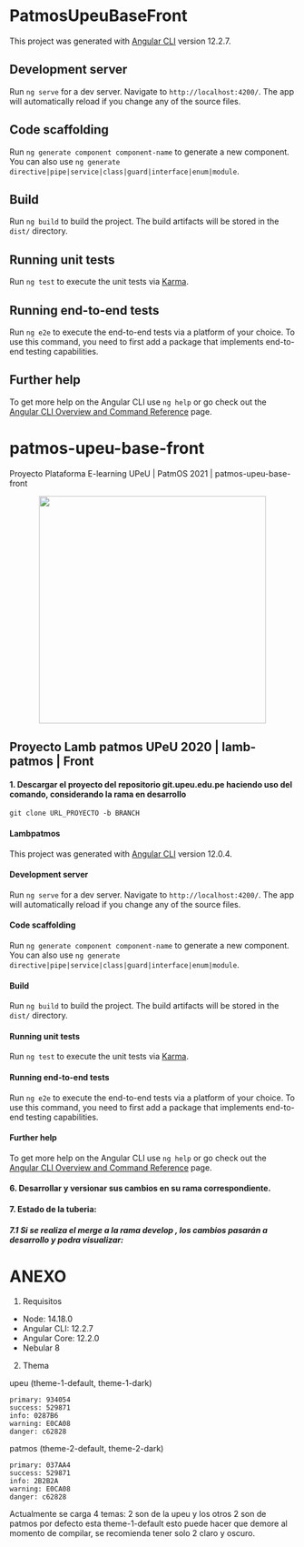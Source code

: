 # PatmosUpeuBaseFront

This project was generated with [Angular CLI](https://github.com/angular/angular-cli) version 12.2.7.

## Development server

Run `ng serve` for a dev server. Navigate to `http://localhost:4200/`. The app will automatically reload if you change any of the source files.

## Code scaffolding

Run `ng generate component component-name` to generate a new component. You can also use `ng generate directive|pipe|service|class|guard|interface|enum|module`.

## Build

Run `ng build` to build the project. The build artifacts will be stored in the `dist/` directory.

## Running unit tests

Run `ng test` to execute the unit tests via [Karma](https://karma-runner.github.io).

## Running end-to-end tests

Run `ng e2e` to execute the end-to-end tests via a platform of your choice. To use this command, you need to first add a package that implements end-to-end testing capabilities.

## Further help

To get more help on the Angular CLI use `ng help` or go check out the [Angular CLI Overview and Command Reference](https://angular.io/cli) page.

# patmos-upeu-base-front

Proyecto Plataforma E-learning UPeU |  PatmOS 2021   | patmos-upeu-base-front


<p align="center"><img src="https://cdn.worldvectorlogo.com/logos/angular-3.svg" width="400"></p>

## Proyecto Lamb patmos UPeU 2020 |  lamb-patmos | Front

#### 1. Descargar el proyecto del repositorio git.upeu.edu.pe haciendo uso del comando, considerando la rama en desarrollo

```git clone URL_PROYECTO -b BRANCH```

#### Lambpatmos

This project was generated with [Angular CLI](https://github.com/angular/angular-cli) version 12.0.4.

#### Development server

Run `ng serve` for a dev server. Navigate to `http://localhost:4200/`. The app will automatically reload if you change any of the source files.

#### Code scaffolding

Run `ng generate component component-name` to generate a new component. You can also use `ng generate directive|pipe|service|class|guard|interface|enum|module`.

#### Build

Run `ng build` to build the project. The build artifacts will be stored in the `dist/` directory.

#### Running unit tests

Run `ng test` to execute the unit tests via [Karma](https://karma-runner.github.io).

#### Running end-to-end tests

Run `ng e2e` to execute the end-to-end tests via a platform of your choice. To use this command, you need to first add a package that implements end-to-end testing capabilities.

#### Further help

To get more help on the Angular CLI use `ng help` or go check out the [Angular CLI Overview and Command Reference](https://angular.io/cli) page.

#### 6. Desarrollar y versionar sus cambios en su rama correspondiente.

#### 7. Estado de la tuberia:
##### 7.1 Si se realiza el merge a la rama develop , los cambios pasarán a desarrollo y podra visualizar:


# ANEXO

1. Requisitos

* Node: 14.18.0
* Angular CLI: 12.2.7
* Angular Core: 12.2.0
* Nebular 8

2. Thema

upeu (theme-1-default, theme-1-dark)
```shell
primary: 934054
success: 529871
info: 0287B6
warning: E0CA08
danger: c62828
```
patmos (theme-2-default, theme-2-dark)
```shell
primary: 037AA4
success: 529871
info: 2B2B2A
warning: E0CA08
danger: c62828
```

Actualmente se carga 4 temas: 2 son de la upeu y los otros 2 son de patmos por defecto esta theme-1-default
esto puede hacer que demore al momento de compilar, se recomienda tener solo 2 claro y oscuro.



